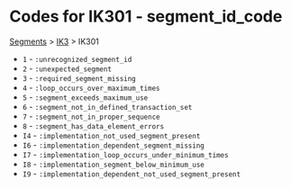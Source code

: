 # Codes for IK301 - segment_id_code
[Segments](../segments.md) > [IK3](../segments/IK3.md) > IK301
* `1` - `:unrecognized_segment_id`
* `2` - `:unexpected_segment`
* `3` - `:required_segment_missing`
* `4` - `:loop_occurs_over_maximum_times`
* `5` - `:segment_exceeds_maximum_use`
* `6` - `:segment_not_in_defined_transaction_set`
* `7` - `:segment_not_in_proper_sequence`
* `8` - `:segment_has_data_element_errors`
* `I4` - `:implementation_not_used_segment_present`
* `I6` - `:implementation_dependent_segment_missing`
* `I7` - `:implementation_loop_occurs_under_minimum_times`
* `I8` - `:implementation_segment_below_minimum_use`
* `I9` - `:implementation_dependent_not_used_segment_present`
